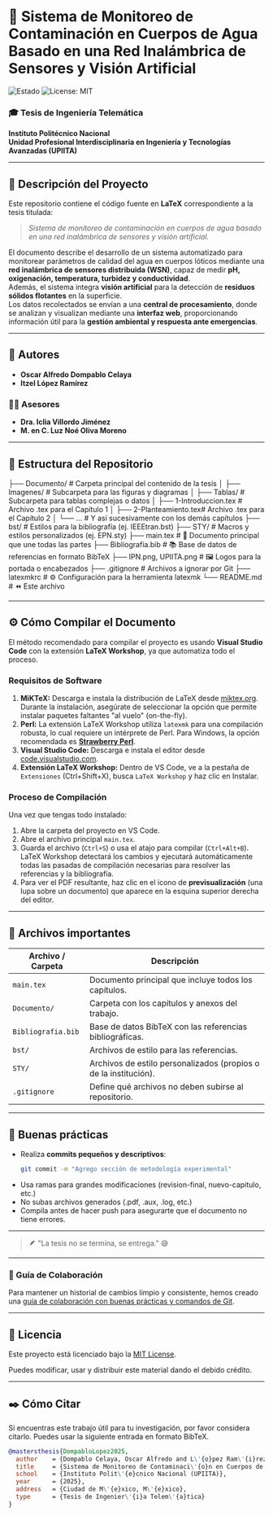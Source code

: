 # 📘 Sistema de Monitoreo de Contaminación en Cuerpos de Agua Basado en una Red Inalámbrica de Sensores y Visión Artificial

![Estado](https://img.shields.io/badge/Estado-En%20Proceso-blue.svg)
![License: MIT](https://img.shields.io/badge/License-MIT-yellow.svg)

### 🎓 Tesis de Ingeniería Telemática  
**Instituto Politécnico Nacional**  
**Unidad Profesional Interdisciplinaria en Ingeniería y Tecnologías Avanzadas (UPIITA)**  

---

## 🧠 Descripción del Proyecto

Este repositorio contiene el código fuente en **LaTeX** correspondiente a la tesis titulada:  
> *Sistema de monitoreo de contaminación en cuerpos de agua basado en una red inalámbrica de sensores y visión artificial.*

El documento describe el desarrollo de un sistema automatizado para monitorear parámetros de calidad del agua en cuerpos lóticos mediante una **red inalámbrica de sensores distribuida (WSN)**, capaz de medir **pH, oxigenación, temperatura, turbidez y conductividad**.  
Además, el sistema integra **visión artificial** para la detección de **residuos sólidos flotantes** en la superficie.  
Los datos recolectados se envían a una **central de procesamiento**, donde se analizan y visualizan mediante una **interfaz web**, proporcionando información útil para la **gestión ambiental y respuesta ante emergencias**.

---

## 👥 Autores

- **Oscar Alfredo Dompablo Celaya**  
- **Itzel López Ramírez**

### 🧑‍🏫 Asesores
- **Dra. Iclia Villordo Jiménez**  
- **M. en C. Luz Noé Oliva Moreno**

---

## 🧩 Estructura del Repositorio

├── Documento/             # Carpeta principal del contenido de la tesis
│   ├── Imagenes/          # Subcarpeta para las figuras y diagramas
│   ├── Tablas/            # Subcarpeta para tablas complejas o datos
│   ├── 1-Introduccion.tex # Archivo .tex para el Capítulo 1
│   ├── 2-Planteamiento.tex# Archivo .tex para el Capítulo 2
│   └── ...                # Y así sucesivamente con los demás capítulos
├── bst/                   # Estilos para la bibliografía (ej. IEEEtran.bst)
├── STY/                   # Macros y estilos personalizados (ej. EPN.sty)
├── main.tex               # 📄 Documento principal que une todas las partes
├── Bibliografia.bib       # 📚 Base de datos de referencias en formato BibTeX
├── IPN.png, UPIITA.png    # 🖼️ Logos para la portada o encabezados
├── .gitignore             # Archivos a ignorar por Git
├── latexmkrc              # ⚙️ Configuración para la herramienta latexmk
└── README.md              # ⏪ Este archivo

---

## ⚙️ Cómo Compilar el Documento

El método recomendado para compilar el proyecto es usando **Visual Studio Code** con la extensión **LaTeX Workshop**, ya que automatiza todo el proceso.

### Requisitos de Software

1.  **MiKTeX:** Descarga e instala la distribución de LaTeX desde [miktex.org](https://miktex.org/). Durante la instalación, asegúrate de seleccionar la opción que permite instalar paquetes faltantes "al vuelo" (on-the-fly).
2.  **Perl:** La extensión LaTeX Workshop utiliza `latexmk` para una compilación robusta, lo cual requiere un intérprete de Perl. Para Windows, la opción recomendada es **[Strawberry Perl](https://strawberryperl.com/)**.
3.  **Visual Studio Code:** Descarga e instala el editor desde [code.visualstudio.com](https://code.visualstudio.com/).
4.  **Extensión LaTeX Workshop:** Dentro de VS Code, ve a la pestaña de `Extensiones` (Ctrl+Shift+X), busca `LaTeX Workshop` y haz clic en Instalar.

### Proceso de Compilación

Una vez que tengas todo instalado:

1.  Abre la carpeta del proyecto en VS Code.
2.  Abre el archivo principal `main.tex`.
3.  Guarda el archivo (`Ctrl+S`) o usa el atajo para compilar (`Ctrl+Alt+B`). LaTeX Workshop detectará los cambios y ejecutará automáticamente todas las pasadas de compilación necesarias para resolver las referencias y la bibliografía.
4.  Para ver el PDF resultante, haz clic en el icono de **previsualización** (una lupa sobre un documento) que aparece en la esquina superior derecha del editor.

---

## 🧱 Archivos importantes

| Archivo / Carpeta  | Descripción                                                      |
| ------------------ | ---------------------------------------------------------------- |
| `main.tex`         | Documento principal que incluye todos los capítulos.             |
| `Documento/`       | Carpeta con los capítulos y anexos del trabajo.                  |
| `Bibliografia.bib` | Base de datos BibTeX con las referencias bibliográficas.         |
| `bst/`             | Archivos de estilo para las referencias.                         |
| `STY/`             | Archivos de estilo personalizados (propios o de la institución). |
| `.gitignore`       | Define qué archivos no deben subirse al repositorio.             |
---
## 🧰 Buenas prácticas

- Realiza **commits pequeños y descriptivos**:  
  ```bash
  git commit -m "Agrego sección de metodología experimental"
 -  Usa ramas para grandes modificaciones (revision-final, nuevo-capitulo, etc.)
 - No subas archivos generados (.pdf, .aux, .log, etc.)
 - Compila antes de hacer push para asegurarte que el documento no tiene errores.

---

> 🪶 "La tesis no se termina, se entrega." 😅
---

### 🌱 Guía de Colaboración

Para mantener un historial de cambios limpio y consistente, hemos creado una [guía de colaboración con buenas prácticas y comandos de Git](./CONTRIBUTING.md).

---

## 📜 Licencia

Este proyecto está licenciado bajo la [MIT License](https://opensource.org/licenses/MIT).

Puedes modificar, usar y distribuir este material dando el debido crédito.

---

## ✒️ Cómo Citar

Si encuentras este trabajo útil para tu investigación, por favor considera citarlo. Puedes usar la siguiente entrada en formato BibTeX.

```bibtex
@mastersthesis{DompabloLopez2025,
  author    = {Dompablo Celaya, Oscar Alfredo and L\'{o}pez Ram\'{i}rez, Itzel},
  title     = {Sistema de Monitoreo de Contaminaci\'{o}n en Cuerpos de Agua Basado en una Red Inal\'{a}mbrica de Sensores y Visi\'{o}n Artificial},
  school    = {Instituto Polit\'{e}cnico Nacional (UPIITA)},
  year      = {2025}, 
  address   = {Ciudad de M\'{e}xico, M\'{e}xico},
  type      = {Tesis de Ingenier\'{i}a Telem\'{a}tica}
}